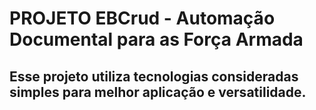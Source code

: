# PROJETO EBCrud - Automação Documental para as Força Armada

## Esse projeto utiliza tecnologias consideradas simples para melhor aplicação e versatilidade.
